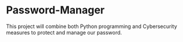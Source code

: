 # Password-Manager

This project will combine both Python programming and Cybersecurity measures to protect and manage our password.

